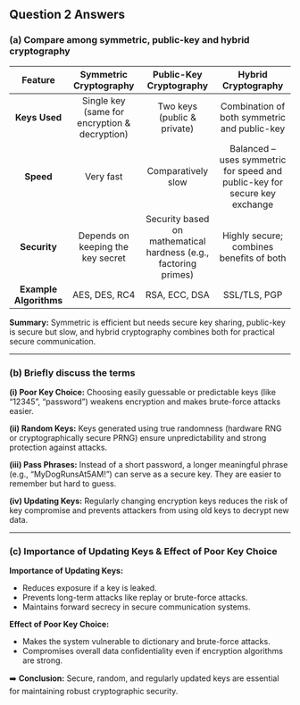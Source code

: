 ## Question 2 Answers

### (a) Compare among symmetric, public-key and hybrid cryptography

|         Feature        |             Symmetric Cryptography            |                      Public-Key Cryptography                     |                             Hybrid Cryptography                            |
| :--------------------: | :-------------------------------------------: | :--------------------------------------------------------------: | :------------------------------------------------------------------------: |
|      **Keys Used**     | Single key (same for encryption & decryption) |                    Two keys (public & private)                   |                Combination of both symmetric and public-key                |
|        **Speed**       |                   Very fast                   |                        Comparatively slow                        | Balanced – uses symmetric for speed and public-key for secure key exchange |
|      **Security**      |       Depends on keeping the key secret       | Security based on mathematical hardness (e.g., factoring primes) |                  Highly secure; combines benefits of both                  |
| **Example Algorithms** |                 AES, DES, RC4                 |                           RSA, ECC, DSA                          |                                SSL/TLS, PGP                                |

**Summary:**
Symmetric is efficient but needs secure key sharing, public-key is secure but slow, and hybrid cryptography combines both for practical secure communication.

---

### (b) Briefly discuss the terms

**(i) Poor Key Choice:**
Choosing easily guessable or predictable keys (like “12345”, “password”) weakens encryption and makes brute-force attacks easier.

**(ii) Random Keys:**
Keys generated using true randomness (hardware RNG or cryptographically secure PRNG) ensure unpredictability and strong protection against attacks.

**(iii) Pass Phrases:**
Instead of a short password, a longer meaningful phrase (e.g., “MyDogRunsAt5AM!”) can serve as a secure key. They are easier to remember but hard to guess.

**(iv) Updating Keys:**
Regularly changing encryption keys reduces the risk of key compromise and prevents attackers from using old keys to decrypt new data.

---

### (c) Importance of Updating Keys & Effect of Poor Key Choice

**Importance of Updating Keys:**

* Reduces exposure if a key is leaked.
* Prevents long-term attacks like replay or brute-force attacks.
* Maintains forward secrecy in secure communication systems.

**Effect of Poor Key Choice:**

* Makes the system vulnerable to dictionary and brute-force attacks.
* Compromises overall data confidentiality even if encryption algorithms are strong.

➡️ **Conclusion:** Secure, random, and regularly updated keys are essential for maintaining robust cryptographic security.
